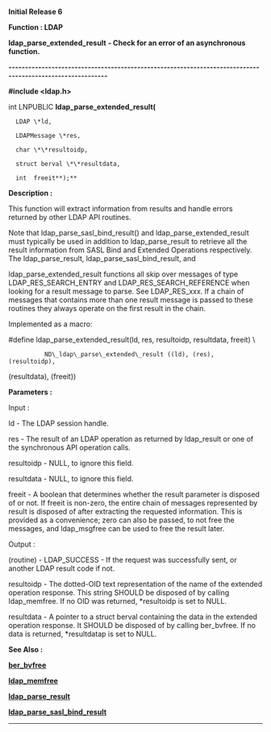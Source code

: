 




<!--
 /\* Font Definitions \*/
 @font-face
 {font-family:Helv;
 panose-1:2 11 6 4 2 2 2 3 2 4;}
@font-face
 {font-family:"Cambria Math";
 panose-1:2 4 5 3 5 4 6 3 2 4;}
 /\* Style Definitions \*/
 p.MsoNormal, li.MsoNormal, div.MsoNormal
 {margin-top:0cm;
 margin-right:0cm;
 margin-bottom:8.0pt;
 margin-left:0cm;
 line-height:107%;
 font-size:11.0pt;
 font-family:"Calibri",sans-serif;}
.MsoChpDefault
 {font-size:11.0pt;}
.MsoPapDefault
 {margin-bottom:8.0pt;
 line-height:107%;}
 /\* Page Definitions \*/
 @page WordSection1
 {size:612.0pt 792.0pt;
 margin:72.0pt 72.0pt 72.0pt 72.0pt;}
div.WordSection1
 {page:WordSection1;}
-->




**Initial Release 6**



**Function : LDAP**



**ldap\_parse\_extended\_result** **- Check for
an error of an asynchronous function.**


**----------------------------------------------------------------------------------------------------------**



**#include <ldap.h>**



int
LNPUBLIC **ldap\_parse\_extended\_result(**  

      LDAP \*ld,  

      LDAPMessage \*res,  

      char \*\*resultoidp,  

      struct berval \*\*resultdata,  

      int  freeit**);**



**Description :**



This
function will extract information from results and handle errors returned by
other LDAP API routines.  


 


Note that
ldap\_parse\_sasl\_bind\_result() and ldap\_parse\_extended\_result must typically be
used in addition to ldap\_parse\_result to retrieve all the result information
from SASL Bind and Extended Operations respectively.  The ldap\_parse\_result,
ldap\_parse\_sasl\_bind\_result, and  

ldap\_parse\_extended\_result functions all skip over messages of type
LDAP\_RES\_SEARCH\_ENTRY and LDAP\_RES\_SEARCH\_REFERENCE when looking for a result
message to parse.  See LDAP\_RES\_xxx.  If a chain of messages that contains more
than one result message is passed to these routines they always operate on the
first result in the chain.


 


Implemented
as a macro:


 


#define
ldap\_parse\_extended\_result(ld, res, resultoidp, resultdata, freeit) \  

              ND\_ldap\_parse\_extended\_result ((ld), (res), (resultoidp),
(resultdata), (freeit))


 


**Parameters :**



Input :  

ld  -  The LDAP session handle.  

  

res  -  The result of an LDAP operation as returned by ldap\_result or one of
the synchronous API operation calls.  

  

resultoidp  -  NULL, to ignore this field.  

  

resultdata  -  NULL, to ignore this field.  

  

freeit  -  A boolean that determines whether the result parameter is  disposed
of or not.  If freeit is non-zero, the entire chain of messages represented by
result is disposed of after extracting the requested information. This is
provided as a convenience; zero can also be passed, to not free the messages,
and ldap\_msgfree can be used to free the result later.  

  




Output :  

(routine)  -  LDAP\_SUCCESS  - If the request was successfully sent, or another
LDAP result code if not.  

  

  

resultoidp  -  The dotted-OID text representation of the name of the extended
operation response.  This string SHOULD be disposed of by calling
ldap\_memfree.  If no OID was returned,  \*resultoidp is set to NULL.  

  

resultdata  -  A pointer to a struct berval containing the data in the extended
operation response.  It SHOULD be disposed of by calling ber\_bvfree.  If no
data is returned, \*resultdatap is set to NULL.  

  




 **See Also :**


**[ber\_bvfree](notes:///8525872100478C66/61FD4E9848264AD28525620B006BA8BD/6E60A0A308298A3985256F5C00486F08)**


**[ldap\_memfree](notes:///8525872100478C66/61FD4E9848264AD28525620B006BA8BD/F11748459A77A7EE85256F5C00488A7A)**


**[ldap\_parse\_result](notes:///8525872100478C66/61FD4E9848264AD28525620B006BA8BD/E8CA6F020C2423F385256F5C00488A71)**


**[ldap\_parse\_sasl\_bind\_result](notes:///8525872100478C66/61FD4E9848264AD28525620B006BA8BD/3C3015B72365D13285256F5C00488A72)**



----------------------------------------------------------------------------------------------------------


 





